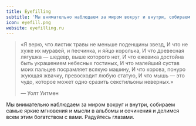 ```yaml
---
title: Eyefilling
subtitle: 'Мы внимательно наблюдаем за миром вокруг и внутри, собираем самые яркие мгновения и мысли в альбомы и сочинения и делимся всем этим богатством с вами.'
icon: eyefill.png
website: eyefilling.ru
---
```


>«Я верю, что листик травы не меньше поденщины звезд,
И что не хуже их муравей, и песчинка, и яйцо королька,
И что древесная лягушка — шедевр, выше которого нет,
И что ежевика достойна быть украшением небесных гостиных,
И что малейший сустав моих пальцев посрамляет всякую машину,
И что корова, понуро жующая жвачку, превосходит любую статую,
И что мышь — это чудо, которое может одно сразить секстильоны неверных.»
>
>— Уолт Уитмен

Мы внимательно наблюдаем за миром вокруг и внутри, собираем самые яркие мгновения и мысли в альбомы и сочинения и делимся всем этим богатством с вами. Радуйтесь глазами.

